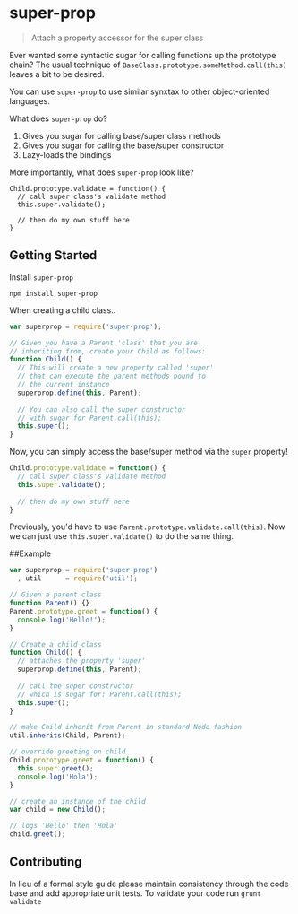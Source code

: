 super-prop
==========

>Attach a property accessor for the super class

Ever wanted some syntactic sugar for calling functions up the prototype chain? The usual technique of `BaseClass.prototype.someMethod.call(this)` leaves a bit to be desired. 

You can use `super-prop` to use similar synxtax to other object-oriented languages.

What does `super-prop` do?

1. Gives you sugar for calling base/super class methods
2. Gives you sugar for calling the base/super constructor
3. Lazy-loads the bindings

More importantly, what does `super-prop` look like?

```
Child.prototype.validate = function() {
  // call super class's validate method
  this.super.validate();
  
  // then do my own stuff here
}
```

## Getting Started

Install `super-prop`
```
npm install super-prop
```

When creating a child class..
```javascript
var superprop = require('super-prop');

// Given you have a Parent 'class' that you are 
// inheriting from, create your Child as follows:
function Child() {
  // This will create a new property called 'super'
  // that can execute the parent methods bound to
  // the current instance
  superprop.define(this, Parent);
  
  // You can also call the super constructor
  // with sugar for Parent.call(this);
  this.super();
}
```

Now, you can simply access the base/super method via the `super` property! 
```javascript
Child.prototype.validate = function() {
  // call super class's validate method
  this.super.validate();
  
  // then do my own stuff here
}
```
Previously, you'd have to use `Parent.prototype.validate.call(this)`.  Now we can just use `this.super.validate()` to do the same thing.

##Example
```javascript
var superprop = require('super-prop')
  , util      = require('util');

// Given a parent class
function Parent() {}
Parent.prototype.greet = function() {
  console.log('Hello!');
}

// Create a child class
function Child() {
  // attaches the property 'super'
  superprop.define(this, Parent);
  
  // call the super constructor
  // which is sugar for: Parent.call(this);
  this.super();
}

// make Child inherit from Parent in standard Node fashion
util.inherits(Child, Parent);

// override greeting on child
Child.prototype.greet = function() {
  this.super.greet();
  console.log('Hola');
}

// create an instance of the child
var child = new Child();

// logs 'Hello' then 'Hola'
child.greet();
```

## Contributing
In lieu of a formal style guide please maintain consistency through the code base and add appropriate unit tests. To validate your code run `grunt validate`

